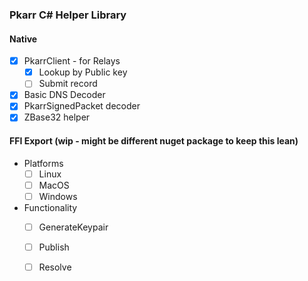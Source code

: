 ### Pkarr C# Helper Library

#### Native

- [x] PkarrClient - for Relays
    - [x] Lookup by Public key
    - [ ] Submit record
- [x] Basic DNS Decoder
- [x] PkarrSignedPacket decoder
- [x] ZBase32 helper

#### FFI Export (wip - might be different nuget package to keep this lean)

- Platforms
    - [ ] Linux
    - [ ] MacOS
    - [ ] Windows
- Functionality
    - [ ] GenerateKeypair
    - [ ] Publish
    - [ ] Resolve

